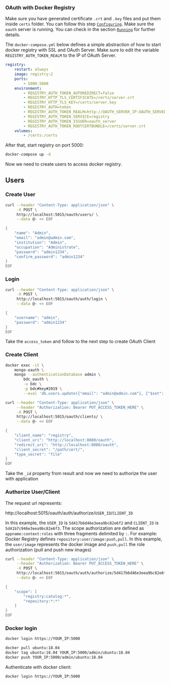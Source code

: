 ### OAuth with Docker Registry

Make sure you have generated certificate `.crt` and `.key` files and put them inside `certs` folder. You can follow this step [`Configuring`](../../README.md#configuring). Make sure the `oauth` server is running. You can check in the section [`Running`](../../README.md#running) for further details.

The `docker-compose.yml` below defines a simple abstraction of how to start docker registry with SSL and OAuth Server. Make sure to edit the variable `REGISTRY_AUTH_TOKEN_REALM` to the IP of OAuth Server.

```yaml
registry:
    restart: always
    image: registry:2
    ports:
        - 5000:5000
    environment:
        - REGISTRY_AUTH_TOKEN_AUTOREDIRECT=false
        - REGISTRY_HTTP_TLS_CERTIFICATE=/certs/server.crt
        - REGISTRY_HTTP_TLS_KEY=/certs/server.key
        - REGISTRY_AUTH=token
        - REGISTRY_AUTH_TOKEN_REALM=http://OAUTH_SERVER_IP:OAUTH_SERVER_PORT/oauth/auth/token
        - REGISTRY_AUTH_TOKEN_SERVICE=registry
        - REGISTRY_AUTH_TOKEN_ISSUER=oauth_server
        - REGISTRY_AUTH_TOKEN_ROOTCERTBUNDLE=/certs/server.crt
    volumes:
        - /certs:/certs
```

After that, start registry on port 5000:

```bash
docker-compose up -d
```

Now we need to create users to access docker registry.

## Users

### Create User

```bash
curl --header "Content-Type: application/json" \
     -X POST \
     http://localhost:5015/oauth/users/ \
     --data @- << EOF

{
    "name": "Admin",
    "email": "admin@admin.com",
    "institution": "Admin",
    "occupation": "Administrate",
    "password": "admin1234",
    "confirm_password": "admin1234"
}
EOF
```

### Login

```bash
curl --header "Content-Type: application/json" \
     -X POST \
     http://localhost:5015/oauth/auth/login \
     --data @- << EOF

{
    "username": "admin",
    "password": "admin1234"
}
EOF
```

Take the `access_token` and follow to the next step to create OAuth Client

### Create Client

```bash
docker exec -it \
    mongo-oauth \
    mongo --authenticationDatabase admin \
        bdc_oauth \
        -u bdc \
        -p bdc#key#2019 \
        --eval 'db.users.update({"email": "admin@admin.com"}, {"$set": {"credential.grants": ["user", "admin"]}})'
```

```bash
curl --header "Content-Type: application/json" \
     --header "Authorization: Bearer PUT_ACCESS_TOKEN_HERE" \
     -X POST \
     http://localhost:5015/oauth/clients/ \
     --data @- << EOF

{
    "client_name": "registry",
    "client_uri": "http://localhost:8080/oauth",
    "redirect_uri": "http://localhost:8080/oauth",
    "client_secret": "/path/cert/",
    "type_secret": "file"
}
EOF
```

Take the `_id` property from result and now we need to authorize the user with application


### Authorize User/Client

The request url represents:

http://localhost:5015/oauth/auth/authorize/`USER_ID`/`CLIENT_ID`

In this example, the `USER_ID` is `5d417b6d46e3eea9bc82e6f2` and `CLIENT_ID` is `5d41b7c946e3eea9bc82e6f3`.
The scope authorization are defined as `appname:context:roles` with three fragments delimited by `:`. For example:
Docker Registry defines `repository:user/image:push,pull`. In this example, the `user/image` represents the docker image and `push,pull` the role authorization (pull and push new images)

```bash
curl --header "Content-Type: application/json" \
     --header "Authorization: Bearer PUT_ACCESS_TOKEN_HERE" \
     -X POST \
     http://localhost:5015/oauth/auth/authorize/5d417b6d46e3eea9bc82e6f2/5d41b7c946e3eea9bc82e6f3 \
     --data @- << EOF

{
    "scope": [
        "registry:catalog:*",
        "repository:*:*"
    ]
}
EOF
```

### Docker login

```bash
docker login https://YOUR_IP:5000

docker pull ubuntu:18.04
docker tag ubuntu:18.04 YOUR_IP:5000/admin/ubuntu:18.04
docker push YOUR_IP:5000/admin/ubuntu:18.04
```

Authenticate with docker client:

```bash
docker login https://YOUR_IP:5000
```

